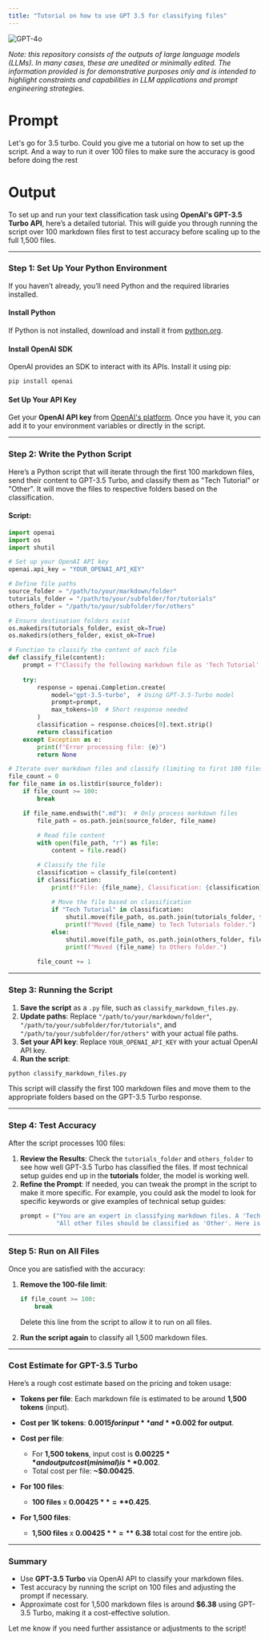```yaml
---
title: "Tutorial on how to use GPT 3.5 for classifying files"
---
```

![GPT-4o](https://img.shields.io/badge/GPT--4o-3333FF?style=for-the-badge&logo=openai&logoColor=white)



*Note: this repository consists of the outputs of large language models (LLMs). In many cases, these are unedited or minimally edited. The information provided is for demonstrative purposes only and is intended to highlight constraints and capabilities in LLM applications and prompt engineering strategies.*


# Prompt

Let's go for 3.5 turbo. Could you give me a tutorial on how to set up the script. And a way to run it over 100 files to make sure the accuracy is good before doing the rest

# Output

To set up and run your text classification task using **OpenAI's GPT-3.5 Turbo API**, here’s a detailed tutorial. This will guide you through running the script over 100 markdown files first to test accuracy before scaling up to the full 1,500 files.

---

### **Step 1: Set Up Your Python Environment**

If you haven’t already, you’ll need Python and the required libraries installed.

#### **Install Python**
If Python is not installed, download and install it from [python.org](https://www.python.org/downloads/).

#### **Install OpenAI SDK**
OpenAI provides an SDK to interact with its APIs. Install it using pip:

```bash
pip install openai
```

#### **Set Up Your API Key**
Get your **OpenAI API key** from [OpenAI's platform](https://platform.openai.com/account/api-keys). Once you have it, you can add it to your environment variables or directly in the script.

---

### **Step 2: Write the Python Script**

Here’s a Python script that will iterate through the first 100 markdown files, send their content to GPT-3.5 Turbo, and classify them as "Tech Tutorial" or "Other". It will move the files to respective folders based on the classification.

#### **Script:**
```python
import openai
import os
import shutil

# Set up your OpenAI API key
openai.api_key = "YOUR_OPENAI_API_KEY"

# Define file paths
source_folder = "/path/to/your/markdown/folder"
tutorials_folder = "/path/to/your/subfolder/for/tutorials"
others_folder = "/path/to/your/subfolder/for/others"

# Ensure destination folders exist
os.makedirs(tutorials_folder, exist_ok=True)
os.makedirs(others_folder, exist_ok=True)

# Function to classify the content of each file
def classify_file(content):
    prompt = f"Classify the following markdown file as 'Tech Tutorial' or 'Other':\n\n{content}"
    
    try:
        response = openai.Completion.create(
            model="gpt-3.5-turbo",  # Using GPT-3.5-Turbo model
            prompt=prompt,
            max_tokens=10  # Short response needed
        )
        classification = response.choices[0].text.strip()
        return classification
    except Exception as e:
        print(f"Error processing file: {e}")
        return None

# Iterate over markdown files and classify (limiting to first 100 files for testing)
file_count = 0
for file_name in os.listdir(source_folder):
    if file_count >= 100:
        break

    if file_name.endswith(".md"):  # Only process markdown files
        file_path = os.path.join(source_folder, file_name)
        
        # Read file content
        with open(file_path, "r") as file:
            content = file.read()

        # Classify the file
        classification = classify_file(content)
        if classification:
            print(f"File: {file_name}, Classification: {classification}")
            
            # Move the file based on classification
            if "Tech Tutorial" in classification:
                shutil.move(file_path, os.path.join(tutorials_folder, file_name))
                print(f"Moved {file_name} to Tech Tutorials folder.")
            else:
                shutil.move(file_path, os.path.join(others_folder, file_name))
                print(f"Moved {file_name} to Others folder.")
                
        file_count += 1
```

---

### **Step 3: Running the Script**

1. **Save the script** as a `.py` file, such as `classify_markdown_files.py`.
2. **Update paths**: Replace `"/path/to/your/markdown/folder"`, `"/path/to/your/subfolder/for/tutorials"`, and `"/path/to/your/subfolder/for/others"` with your actual file paths.
3. **Set your API key**: Replace `YOUR_OPENAI_API_KEY` with your actual OpenAI API key.
4. **Run the script**:

```bash
python classify_markdown_files.py
```

This script will classify the first 100 markdown files and move them to the appropriate folders based on the GPT-3.5 Turbo response.

---

### **Step 4: Test Accuracy**

After the script processes 100 files:
1. **Review the Results**: Check the `tutorials_folder` and `others_folder` to see how well GPT-3.5 Turbo has classified the files. If most technical setup guides end up in the **tutorials** folder, the model is working well.
2. **Refine the Prompt**: If needed, you can tweak the prompt in the script to make it more specific. For example, you could ask the model to look for specific keywords or give examples of technical setup guides:
   ```python
   prompt = ("You are an expert in classifying markdown files. A 'Tech Tutorial' includes step-by-step instructions for setting up or configuring software or hardware. "
             "All other files should be classified as 'Other'. Here is the content of the file:\n\n{content}")
   ```

---

### **Step 5: Run on All Files**

Once you are satisfied with the accuracy:
1. **Remove the 100-file limit**:
   ```python
   if file_count >= 100:
       break
   ```
   Delete this line from the script to allow it to run on all files.
   
2. **Run the script again** to classify all 1,500 markdown files.

---

### **Cost Estimate for GPT-3.5 Turbo**

Here’s a rough cost estimate based on the pricing and token usage:

- **Tokens per file**: Each markdown file is estimated to be around **1,500 tokens** (input).
- **Cost per 1K tokens**: **$0.0015 for input** and **$0.002 for output**.
- **Cost per file**: 
  - For **1,500 tokens**, input cost is **$0.00225** and output cost (minimal) is **$0.002**.
  - Total cost per file: **~$0.00425**.
  
- **For 100 files**: 
  - **100 files** x **$0.00425** = **$0.425**.
  
- **For 1,500 files**:
  - **1,500 files** x **$0.00425** = **~$6.38** total cost for the entire job.

---

### **Summary**

- Use **GPT-3.5 Turbo** via OpenAI API to classify your markdown files.
- Test accuracy by running the script on 100 files and adjusting the prompt if necessary.
- Approximate cost for 1,500 markdown files is around **$6.38** using GPT-3.5 Turbo, making it a cost-effective solution.

Let me know if you need further assistance or adjustments to the script!